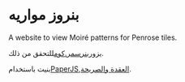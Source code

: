 # بنروز مواريه

A website to view Moiré patterns for Penrose tiles.

يزور[بنرسمر.كوم](penrosemoire.com)للتحقق من ذلك.

بنيت باستخدام[PaperJS](http://paperjs.org/),[العقدة والصريحة](https://expressjs.com/).
